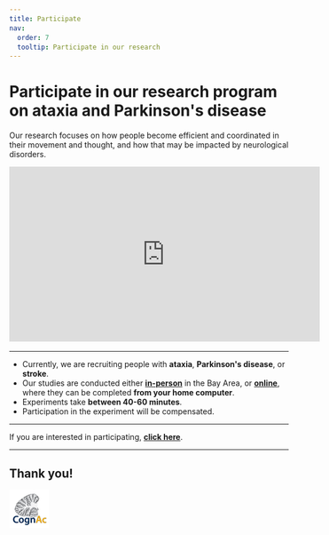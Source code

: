 ```yaml
---
title: Participate
nav:
  order: 7
  tooltip: Participate in our research
---
```


# Participate in our research program on ataxia and Parkinson's disease

Our research focuses on how people become efficient and coordinated in their movement and thought, and how that may be impacted by neurological disorders.

<iframe width="560" height="315" src="https://www.youtube.com/watch?v=6jRXx9GArkM&t=7s" frameborder="0" allowfullscreen></iframe>

---

- Currently, we are recruiting people with **ataxia**, **Parkinson's disease**, or **stroke**.
- Our studies are conducted either [**in-person**](#) in the Bay Area, or [**online**](#), where they can be completed **from your home computer**.
- Experiments take **between 40-60 minutes**.
- Participation in the experiment will be compensated.

---

If you are interested in participating, [**click here**](https://docs.google.com/forms/d/e/1FAIpQLSeqczTWpAuCJiM4m00mB69djfiEqjthzJpqFbo3NYYuS5Gayg/viewform).

---

## Thank you!
![CognAc Logo](/images/cognac_logo.png)